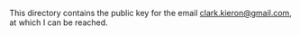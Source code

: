 This directory contains the public key for the email clark.kieron@gmail.com, at which I can be reached.